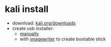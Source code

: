 # kali install
- download: [kali.org/downloads](https://www.kali.org/downloads)
- create usb installer:
  - [manually](https://linoxide.com/linux-how-to/create-bootable-arch-linux-usb-drive/)
  - with [imagewriter](https://aur.archlinux.org/packages/imagewriter) to create bootable stick
